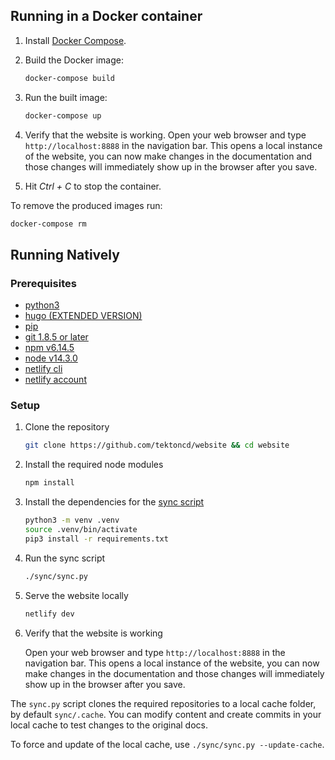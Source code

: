 <!--
---
title: "Run the site locally"
linkTitle: "Run the site locally"
weight: 4
description: > 
   Run the Tekton documentation site locally
---
-->

## Running in a Docker container


1. Install [Docker Compose](https://docs.docker.com/compose/install/).


1. Build the Docker image:

   ```bash
   docker-compose build

   ```

1. Run the built image:

   ```bash
   docker-compose up
   ```

1. Verify that the website is working. Open your web browser and type
   `http://localhost:8888` in the navigation bar.  This opens a local instance
   of the website, you can now make changes in the documentation and those
   changes will immediately show up in the browser after you save.

1. Hit *Ctrl + C* to stop the container.

To remove the produced images run:

```bash
docker-compose rm
```

## Running Natively

### Prerequisites

* [python3](https://www.python.org/downloads/) 
* [hugo (EXTENDED VERSION)](https://github.com/gohugoio/hugo/releases/tag/v0.107.0)
* [pip](https://pip.pypa.io/en/stable/installing/)
* [git 1.8.5 or later](https://github.com/git/git/releases)
* [npm v6.14.5](https://nodejs.org/en/)
* [node v14.3.0](https://nodejs.org/en/)
* [netlify cli](https://cli.netlify.com/getting-started)
* [netlify account](https://app.netlify.com/)

### Setup

1. Clone the repository

   ```bash
   git clone https://github.com/tektoncd/website && cd website
   ```

1. Install the required node modules

   ```bash
   npm install
   ```

1. Install the dependencies for the [sync script](https://github.com/tektoncd/website/blob/master/sync/README.md)

   ```bash
   python3 -m venv .venv
   source .venv/bin/activate    
   pip3 install -r requirements.txt

   ```

1. Run the sync script

   ```bash
   ./sync/sync.py
   ```

1. Serve the website locally

   ```bash
   netlify dev
   ```

1. Verify that the website is working

   Open your web browser and type `http://localhost:8888` in the navigation bar.
   This opens a local instance of the website, you can now make changes in the
   documentation and those changes will immediately show up in the browser after
   you save.

The `sync.py` script clones the required repositories to a local cache folder, by default `sync/.cache`.
You can modify content and create commits in your local cache to test changes to the original docs.

To force and update of the local cache, use `./sync/sync.py --update-cache`.

